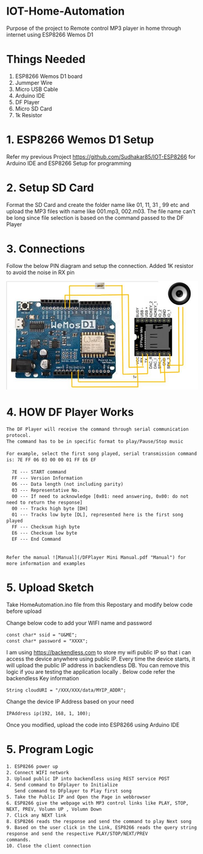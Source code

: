 # IOT-Home-Automation
Purpose of the project to Remote control MP3 player in home through internet using ESP8266 Wemos D1

# Things Needed

1. ESP8266 Wemos D1 board
2. Jummper Wire
3. Micro USB Cable
4. Arduino IDE
5. DF Player
6. Micro SD Card
7. 1k Resistor

# 1. ESP8266 Wemos D1 Setup
  Refer my previous Project https://github.com/Sudhakar85/IOT-ESP8266 for Arduino IDE and ESP8266 Setup for programming


# 2. Setup SD Card
Format the SD Card and create the folder name like 01, 11, 31 , 99 etc and upload the MP3 files with name like 001.mp3, 002.m03.
The file name can't be long since file selection is based on the command passed to the DF Player

# 3. Connections
Follow the below PIN diagram and setup the connection. Added 1K resistor to avoid the noise in RX pin

![Diagram](/Diagram.jpg?raw=true "Diagram")

# 4. HOW DF Player Works
    The DF Player will receive the command through serial communication protocol. 
    The command has to be in specific format to play/Pause/Stop music
    
    For example, select the first song played, serial transmission command is: 7E FF 06 03 00 00 01 FF E6 EF
    
      7E --- START command
      FF --- Version Information
      06 --- Data length (not including parity)
      03 --- Representative No.
      00 --- If need to acknowledge [0x01: need answering, 0x00: do not need to return the response]
      00 --- Tracks high byte [DH]
      01 --- Tracks low byte [DL], represented here is the first song played
      FF --- Checksum high byte
      E6 --- Checksum low byte
      EF --- End Command
    
    
    Refer the manual ![Manual](/DFPlayer Mini Manual.pdf "Manual") for more information and examples
    
   
  # 5. Upload Sketch   
   Take HomeAutomation.ino file from this Repostary and modify below code before upload
   
   Change below code to add your WIFI name and password
   
    const char* ssid = "U&ME";
    const char* password = "XXXX";

   I am using https://backendless.com to store my wifi public IP so that i can access the device anywhere using public IP.
   Every time the device starts, it will upload the public IP address in backendless DB. You can remove this logic if you are
   testing the application locally . Below code refer the backendless Key information
   
    String cloudURI = "/XXX/XXX/data/MYIP_ADDR";
   
   Change the device IP Address based on your need
   
    IPAddress ip(192, 168, 1, 100);
    
   Once you modified, upload the code into ESP8266 using Arduino IDE
    
 # 5. Program Logic
    
    1. ESP8266 power up
    2. Connect WIFI network
    3. Upload public IP into backendless using REST service POST
    4. Send command to DFplayer to Initialize
       Send command to DFplayer to Play first song    
    5. Take the Public IP and Open the Page in webbrowser
    6. ESP8266 give the webpage with MP3 control links like PLAY, STOP, NEXT, PREV, Volumn UP , Volumn Down
    7. Click any NEXT link
    8. ESP8266 reads the response and send the command to play Next song
    9. Based on the user click in the Link, ESP8266 reads the query string response and send the respective PLAY/STOP/NEXT/PREV
    commands.    
    10. Close the client connection 
    
    
